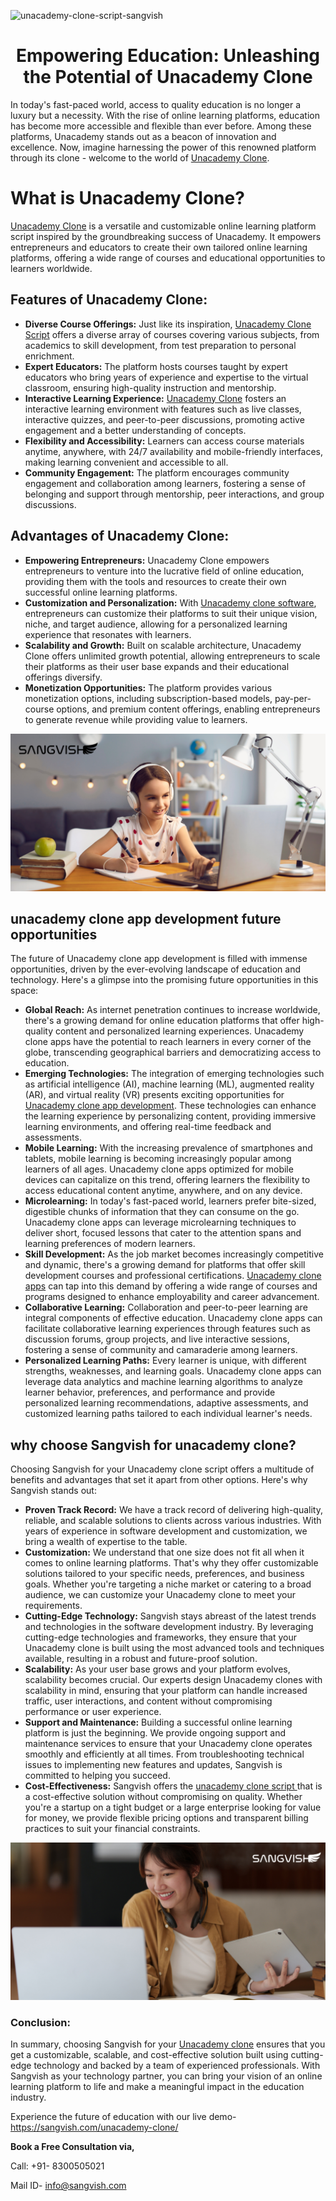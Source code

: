![unacademy-clone-script-sangvish](https://github.com/sangvishtechnologies/unacademy-clone/assets/161323540/9ef2fbea-3851-47f9-9ca3-09d8e2d7bb45)


<h1 align="center">Empowering Education: Unleashing the Potential of Unacademy Clone </h1>


In today's fast-paced world, access to quality education is no longer a luxury but a necessity. With the rise of online learning platforms, education has become more accessible and flexible than ever before. Among these platforms, Unacademy stands out as a beacon of innovation and excellence. Now, imagine harnessing the power of this renowned platform through its clone - welcome to the world of [Unacademy Clone](https://sangvish.com/unacademy-clone/).
# What is Unacademy Clone?
[Unacademy Clone](https://sangvish.com/unacademy-clone/) is a versatile and customizable online learning platform script inspired by the groundbreaking success of Unacademy. It empowers entrepreneurs and educators to create their own tailored online learning platforms, offering a wide range of courses and educational opportunities to learners worldwide.
## Features of Unacademy Clone:
* **Diverse Course Offerings:** Just like its inspiration, [Unacademy Clone Script](https://sangvish.com/unacademy-clone/) offers a diverse array of courses covering various subjects, from academics to skill development, from test preparation to personal enrichment.
* **Expert Educators:** The platform hosts courses taught by expert educators who bring years of experience and expertise to the virtual classroom, ensuring high-quality instruction and mentorship.
* **Interactive Learning Experience:** [Unacademy Clone](https://sangvish.com/unacademy-clone/) fosters an interactive learning environment with features such as live classes, interactive quizzes, and peer-to-peer discussions, promoting active engagement and a better understanding of concepts.
* **Flexibility and Accessibility:** Learners can access course materials anytime, anywhere, with 24/7 availability and mobile-friendly interfaces, making learning convenient and accessible to all.
* **Community Engagement:** The platform encourages community engagement and collaboration among learners, fostering a sense of belonging and support through mentorship, peer interactions, and group discussions.
## Advantages of Unacademy Clone:
* **Empowering Entrepreneurs:** Unacademy Clone empowers entrepreneurs to venture into the lucrative field of online education, providing them with the tools and resources to create their own successful online learning platforms.
* **Customization and Personalization:** With [Unacademy clone software](https://sangvish.com/unacademy-clone/), entrepreneurs can customize their platforms to suit their unique vision, niche, and target audience, allowing for a personalized learning experience that resonates with learners.
* **Scalability and Growth:** Built on scalable architecture, Unacademy Clone offers unlimited growth potential, allowing entrepreneurs to scale their platforms as their user base expands and their educational offerings diversify.
* **Monetization Opportunities:** The platform provides various monetization options, including subscription-based models, pay-per-course options, and premium content offerings, enabling entrepreneurs to generate revenue while providing value to learners.

<div class="Box-sc-g0xbh4-0 iIZCet"><img alt=“unacademyclone.png" src="https://github.com/sangvishtechnologies/unacademy-clone/blob/main/images/unacademy-clone-app.png" data-hpc="true" class="Box-sc-g0xbh4-0 kzRgrI"></div> 

## unacademy clone app development future opportunities
The future of Unacademy clone app development is filled with immense opportunities, driven by the ever-evolving landscape of education and technology. Here's a glimpse into the promising future opportunities in this space:
* **Global Reach:** As internet penetration continues to increase worldwide, there's a growing demand for online education platforms that offer high-quality content and personalized learning experiences. Unacademy clone apps have the potential to reach learners in every corner of the globe, transcending geographical barriers and democratizing access to education.
* **Emerging Technologies:** The integration of emerging technologies such as artificial intelligence (AI), machine learning (ML), augmented reality (AR), and virtual reality (VR) presents exciting opportunities for [Unacademy clone app development](https://sangvish.com/unacademy-clone/). These technologies can enhance the learning experience by personalizing content, providing immersive learning environments, and offering real-time feedback and assessments.
* **Mobile Learning:** With the increasing prevalence of smartphones and tablets, mobile learning is becoming increasingly popular among learners of all ages. Unacademy clone apps optimized for mobile devices can capitalize on this trend, offering learners the flexibility to access educational content anytime, anywhere, and on any device.
* **Microlearning:** In today's fast-paced world, learners prefer bite-sized, digestible chunks of information that they can consume on the go. Unacademy clone apps can leverage microlearning techniques to deliver short, focused lessons that cater to the attention spans and learning preferences of modern learners.
* **Skill Development:** As the job market becomes increasingly competitive and dynamic, there's a growing demand for platforms that offer skill development courses and professional certifications. [Unacademy clone apps](https://sangvish.com/unacademy-clone/) can tap into this demand by offering a wide range of courses and programs designed to enhance employability and career advancement.
* **Collaborative Learning:** Collaboration and peer-to-peer learning are integral components of effective education. Unacademy clone apps can facilitate collaborative learning experiences through features such as discussion forums, group projects, and live interactive sessions, fostering a sense of community and camaraderie among learners.
* **Personalized Learning Paths:** Every learner is unique, with different strengths, weaknesses, and learning goals. Unacademy clone apps can leverage data analytics and machine learning algorithms to analyze learner behavior, preferences, and performance and provide personalized learning recommendations, adaptive assessments, and customized learning paths tailored to each individual learner's needs.
## why choose Sangvish for unacademy clone?
Choosing Sangvish for your Unacademy clone script offers a multitude of benefits and advantages that set it apart from other options. Here's why Sangvish stands out:
* **Proven Track Record:** We have a track record of delivering high-quality, reliable, and scalable solutions to clients across various industries. With years of experience in software development and customization, we bring a wealth of expertise to the table.
* **Customization:** We understand that one size does not fit all when it comes to online learning platforms. That's why they offer customizable solutions tailored to your specific needs, preferences, and business goals. Whether you're targeting a niche market or catering to a broad audience, we can customize your Unacademy clone to meet your requirements.
* **Cutting-Edge Technology:** Sangvish stays abreast of the latest trends and technologies in the software development industry. By leveraging cutting-edge technologies and frameworks, they ensure that your Unacademy clone is built using the most advanced tools and techniques available, resulting in a robust and future-proof solution.
* **Scalability:** As your user base grows and your platform evolves, scalability becomes crucial. Our experts design Unacademy clones with scalability in mind, ensuring that your platform can handle increased traffic, user interactions, and content without compromising performance or user experience.
* **Support and Maintenance:** Building a successful online learning platform is just the beginning. We provide ongoing support and maintenance services to ensure that your Unacademy clone operates smoothly and efficiently at all times. From troubleshooting technical issues to implementing new features and updates, Sangvish is committed to helping you succeed.
* **Cost-Effectiveness:** Sangvish offers the [unacademy clone script ](https://sangvish.com/unacademy-clone/)that is a cost-effective solution without compromising on quality. Whether you're a startup on a tight budget or a large enterprise looking for value for money, we provide flexible pricing options and transparent billing practices to suit your financial constraints.

<div class="Box-sc-g0xbh4-0 iIZCet"><img alt=“unacademyclone.png" src="https://github.com/sangvishtechnologies/unacademy-clone/blob/main/images/unacademy-clone-script.png" data-hpc="true" class="Box-sc-g0xbh4-0 kzRgrI"></div> 

### Conclusion:
In summary, choosing Sangvish for your [Unacademy clone](https://sangvish.com/unacademy-clone/) ensures that you get a customizable, scalable, and cost-effective solution built using cutting-edge technology and backed by a team of experienced professionals. With Sangvish as your technology partner, you can bring your vision of an online learning platform to life and make a meaningful impact in the education industry.

Experience the future of education with our live demo- https://sangvish.com/unacademy-clone/ 


**Book a Free Consultation via,**

Call: +91- 8300505021

Mail ID-  [info@sangvish.com](mailto:info@sangvish.com)
